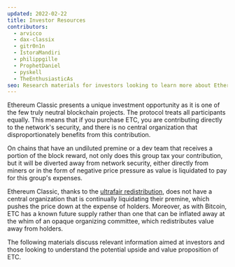 ```yaml
---
updated: 2022-02-22
title: Investor Resources
contributors:
  - arvicco
  - dax-classix
  - gitr0n1n
  - IstoraMandiri
  - philippgille
  - ProphetDaniel
  - pyskell
  - TheEnthusiasticAs
seo: Research materials for investors looking to learn more about Ethereum Classic's long term value proposition.
---
```


Ethereum Classic presents a unique investment opportunity as it is one of the few truly neutral blockchain projects. The protocol treats all participants equally. This means that if you purchase ETC, you are contributing directly to the network's security, and there is no central organization that disproportionately benefits from this contribution.

On chains that have an undiluted premine or a dev team that receives a portion of the block reward, not only does this group tax your contribution, but it will be diverted away from network security, either directly from miners or in the form of negative price pressure as value is liquidated to pay for this group's expenses.

Ethereum Classic, thanks to the [ultrafair redistribution](/why-classic/genesis#free-money-and-the-ultrafair-redistribution), does not have a central organization that is continually liquidating their premine, which pushes the price down at the expense of holders. Moreover, as with Bitcoin, ETC has a known future supply rather than one that can be inflated away at the whim of an opaque organizing committee, which redistributes value away from holders.

The following materials discuss relevant information aimed at investors and those looking to understand the potential upside and value proposition of ETC.